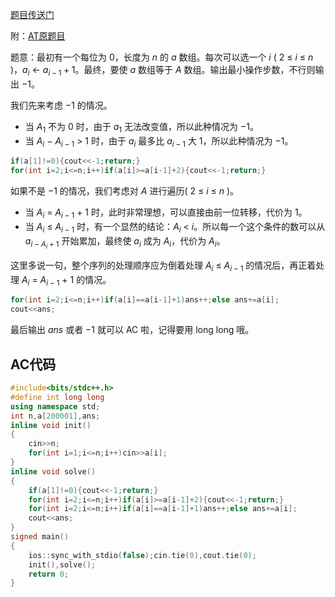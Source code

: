 [题目传送门](https://www.luogu.com.cn/problem/AT_agc024_c)

附：[AT原题目](https://atcoder.jp/contests/agc024/tasks/agc024_c)

题意：最初有一个每位为 $0$，长度为 $n$ 的 $a$ 数组。每次可以选一个 $i$ ( $2$ $\leq$ $i$  $\leq$ $n$ )，$a_i$ $\gets$ $a_{i-1}+1$。最终，要使 $a$  数组等于 $A$ 数组。输出最小操作步数，不行则输出 $-1$。

我们先来考虑 $-1$ 的情况。

- 当 $A_1$ 不为 $0$ 时，由于 $a_1$ 无法改变值，所以此种情况为 $-1$。
- 当 $A_i$ $-$ $A_{i-1}$ $>$ $1$ 时，由于 $a_i$ 最多比 $a_{i-1}$ 大 $1$，所以此种情况为 $-1$。

```cpp
if(a[1]!=0){cout<<-1;return;}
for(int i=2;i<=n;i++)if(a[i]>=a[i-1]+2){cout<<-1;return;}
```

如果不是 $-1$ 的情况，我们考虑对 $A$ 进行遍历( $2$ $\leq$ $i$  $\leq$ $n$ )。

- 当 $A_i$ $=$ $A_{i-1}$ $+$ $1$ 时，此时非常理想，可以直接由前一位转移，代价为 $1$。
- 当 $A_i$ $\leq$ $A_{i-1}$ 时，有一个显然的结论：$A_i$ $<$ $i$。所以每一个这个条件的数可以从 $a_{i-A_i+1}$ 开始累加，最终使 $a_i$ 成为 $A_i$，代价为 $A_i$。

这里多说一句，整个序列的处理顺序应为倒着处理 $A_i$ $\leq$ $A_{i-1}$ 的情况后，再正着处理 $A_i$ $=$ $A_{i-1}$ $+$ $1$ 的情况。
```cpp
for(int i=2;i<=n;i++)if(a[i]==a[i-1]+1)ans++;else ans+=a[i];
cout<<ans;
```
最后输出 $ans$ 或者 $-1$ 就可以 AC 啦，记得要用 long long 哦。

## AC代码
```cpp
#include<bits/stdc++.h>
#define int long long
using namespace std;
int n,a[200001],ans;
inline void init()
{
	cin>>n;
	for(int i=1;i<=n;i++)cin>>a[i];
}
inline void solve()
{
	if(a[1]!=0){cout<<-1;return;}
	for(int i=2;i<=n;i++)if(a[i]>=a[i-1]+2){cout<<-1;return;}
	for(int i=2;i<=n;i++)if(a[i]==a[i-1]+1)ans++;else ans+=a[i];
    cout<<ans;
}
signed main()
{
	ios::sync_with_stdio(false);cin.tie(0),cout.tie(0);
	init(),solve();
	return 0;
}
```